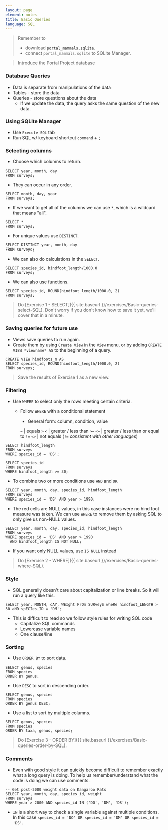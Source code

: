 ```yaml
---
layout: page
element: notes
title: Basic Queries
language: SQL
---
```


> Remember to
>
> * download [`portal_mammals.sqlite`](https://ndownloader.figshare.com/files/2292171).
> * connect `portal_mammals.sqlite` to SQLite Manager.

> Introduce the Portal Project database

### Database Queries

* Data is separate from manipulations of the data
* Tables - store the data
* Queries - store questions about the data
    * If we update the data, the query asks the same question of the new data.

### Using SQLite Manager

* Use `Execute SQL` tab
* Run SQL w/ keyboard shortcut `command` + `;`

### Selecting columns

* Choose which columns to return.

```
SELECT year, month, day
FROM surveys;
```

* They can occur in any order.

```
SELECT month, day, year
FROM surveys;
```

* If we want to get all of the columns we can use `*`, which is a wildcard that
means "all".

```
SELECT *
FROM surveys;
```

* For unique values use `DISTINCT`.

```
SELECT DISTINCT year, month, day
FROM surveys;
```

* We can also do calculations in the `SELECT`.

```
SELECT species_id, hindfoot_length/1000.0
FROM surveys;
```

* We can also use functions.

```
SELECT species_id, ROUND(hindfoot_length/1000.0, 2)
FROM surveys;
```

> Do [Exercise 1 - SELECT]({{ site.baseurl }}/exercises/Basic-queries-select-SQL).
> Don't worry if you don't know how to save it yet, we'll cover that in a
> minute.

### Saving queries for future use

* Views save queries to run again.
* Create them by using `Create View` in the `View` menu, or by adding `CREATE
  VIEW *viewname* AS` to the beginning of a query.

```
CREATE VIEW hindfoots_m AS
SELECT species_id, ROUND(hindfoot_length/1000.0, 2)
FROM surveys;
```

> Save the results of Exercise 1 as a new view.


### Filtering

* Use `WHERE` to select only the rows meeting certain criteria.
    * Follow `WHERE` with a conditional statement
        * General form: column, condition, value
        
        `=`       | equals
        `>`  `<`  | greater / less than
        `>=` `<=` | greater / less than or equal to
        `!=` `<>` | not equals (`!=` *consistent with other languages*)

```
SELECT hindfoot_length
FROM surveys
WHERE species_id = 'DS';
```

```
SELECT species_id
FROM surveys
WHERE hindfoot_length >= 30;
```

* To combine two or more conditions use `AND` and `OR`.

```
SELECT year, month, day, species_id, hindfoot_length
FROM surveys
WHERE species_id = 'DS' AND year > 1990;
```

* The red cells are NULL values, in this case instances were no hind foot
  measure was taken. We can use `WHERE` to remove them by asking SQL to only
  give us non-NULL values.

```
SELECT year, month, day, species_id, hindfoot_length
FROM surveys
WHERE species_id = 'DS' AND year > 1990 
  AND hindfoot_length IS NOT NULL;
```

* If you want only NULL values, use `IS NULL` instead

> Do [Exercise 2 - WHERE]({{ site.baseurl }}/exercises/Basic-queries-where-SQL).


### Style

* SQL generally doesn't care about capitalization or line breaks. So it will run
a query like this.

```
seLEcT year, MONTH, dAY, WEIght FrOm SURveyS wheRe hindfoot_LENGTH > 30 aND spECIes_ID = 'DM';
```

* This is difficult to read so we follow style rules for writing SQL code
    * Capitalize SQL commands
    * Lowercase variable names
	* One clause/line


### Sorting

* Use `ORDER BY` to sort data.

```
SELECT genus, species
FROM species
ORDER BY genus;
```

* Use `DESC` to sort in descending order.

```
SELECT genus, species
FROM species
ORDER BY genus DESC;
```

* Use a list to sort by multiple columns.

```
SELECT genus, species
FROM species
ORDER BY taxa, genus, species;
```

> Do [Exercise 3 - ORDER BY]({{ site.baseurl }}/exercises/Basic-queries-order-by-SQL).


### Comments

* Even with good style it can quickly become difficult to remember exactly what
  a long query is doing. To help us remember/understand what the code is doing 
  we can use comments.

```
-- Get post-2000 weight data on Kangaroo Rats
SELECT year, month, day, species_id, weight
FROM surveys
WHERE year > 2000 AND species_id IN ('DO', 'DM', 'DS');
```

* `IN` is a short way to check a single variable against multiple conditions. In
  this case `species_id = 'DO' OR species_id = 'DM' OR species_id = 'DS'`.

